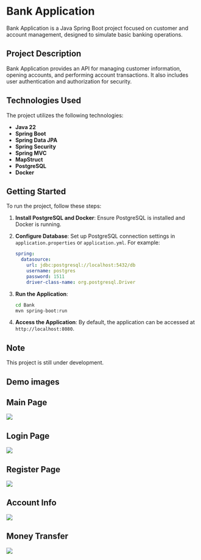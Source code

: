 # Bank Application

Bank Application is a Java Spring Boot project focused on customer and account management, designed to simulate basic banking operations.

## Project Description

Bank Application provides an API for managing customer information, opening accounts, and performing account transactions. It also includes user authentication and authorization for security.

## Technologies Used

The project utilizes the following technologies:

- **Java 22**
- **Spring Boot**
- **Spring Data JPA**
- **Spring Security**
- **Spring MVC**
- **MapStruct**
- **PostgreSQL**
- **Docker**


## Getting Started

To run the project, follow these steps:

1. **Install PostgreSQL and Docker**: Ensure PostgreSQL is installed and Docker is running.

2. **Configure Database**: Set up PostgreSQL connection settings in `application.properties` or `application.yml`. For example:

    ```yaml
    spring:
      datasource:
        url: jdbc:postgresql://localhost:5432/db
        username: postgres
        password: 1511
        driver-class-name: org.postgresql.Driver
    ```

3. **Run the Application**:

    ```bash
    cd Bank
    mvn spring-boot:run
    ```

4. **Access the Application**: By default, the application can be accessed at `http://localhost:8080`.

## Note
This project is still under development.


## Demo images

## Main Page

<img src="https://cdn.discordapp.com/attachments/870962319625191428/1251766360925667338/image.png?ex=667268c5&is=66711745&hm=e5a8c3d9f80f3817ce9b0de6373f3fcc4eb9856e42c30250c4b6cb67be7c9c6a&">

## Login Page
<img src="https://cdn.discordapp.com/attachments/870962319625191428/1251766400184356945/image.png?ex=666fc5ce&is=666e744e&hm=ba5dc4b5400de2dd25431eb83e5731c50df861738e24214e0dce328e9cfc26d3&">

## Register Page
<img  src="https://cdn.discordapp.com/attachments/870962319625191428/1251766451337953300/image.png?ex=666fc5da&is=666e745a&hm=98c0502859ab1a8dc496ca767a119a4b5b038fbfd224c3d8bb276420201fa8f2&">

## Account Info
<img src="https://cdn.discordapp.com/attachments/870962319625191428/1252859653474222182/image.png?ex=6673bffa&is=66726e7a&hm=60f93ca68ca0d4455c9d50f5649fb1dc3549ba1caab6c0a13eb872c3c8c0952a&">

## Money Transfer
<img src="https://cdn.discordapp.com/attachments/870962319625191428/1252859711712133211/image.png?ex=6673c008&is=66726e88&hm=464c56291bf816104a6096c1e86db18556d079092d52685494cfcd5f1b9cb1da&">

